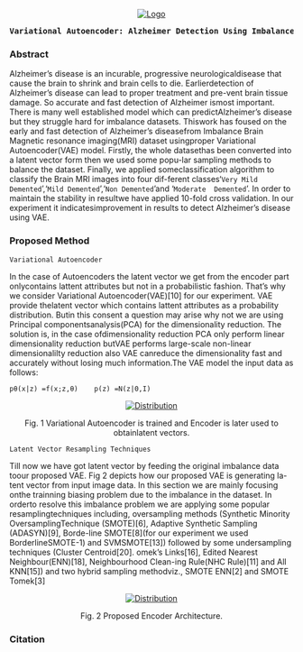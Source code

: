 <p align="center">
  <a href="https://cognopy.vercel.app">
    <img src="https://github.com/xiaowuc2/Variational-Autoencoder-Alzheimer-Detection-Using-Imbalanced-MRI-Images/blob/main/Images/mildDem.jpg" alt="Logo">
  </a>
</p>


<p><pre align="center">
<strong>Variational Autoencoder: Alzheimer Detection Using Imbalanced MRI Images / <a href="https://www.youtube.com/channel/UCX7oe66V8zyFpAJyMfPL9VA">​Research Paper​</a></pre></p></strong>


### Abstract 

Alzheimer’s disease is an incurable, progressive neurologicaldisease  that  cause  the  brain  to  shrink  and  brain  cells  to  die.  Earlierdetection of Alzheimer’s disease can lead to proper treatment and pre-vent brain tissue damage. So accurate and fast detection of Alzheimer ismost important. There is many well established model which can predictAlzheimer’s disease but they struggle hard for imbalance datasets. Thiswork has foused on the early and fast detection of Alzheimer’s diseasefrom Imbalance Brain Magnetic resonance imaging(MRI) dataset usingproper Variational Autoencoder(VAE) model. Firstly, the whole datasethas been converted into a latent vector form then we used some popu-lar sampling methods to balance the dataset. Finally, we applied someclassification algorithm to classify the Brain MRI images into four dif-ferent classes‘`Very Mild Demented`’,‘`Mild Demented`’,‘`Non Demented`’and ‘`Moderate  Demented`’.  In  order  to  maintain  the  stability  in  resultwe have applied 10-fold cross validation. In our experiment it indicatesimprovement in results to detect Alzheimer’s disease using VAE.

### Proposed Method

`Variational Autoencoder` <br>

In the case of Autoencoders the latent vector we get from the encoder part onlycontains  lattent  attributes  but  not  in  a  probabilistic  fashion.  That’s  why  we consider Variational Autoencoder(VAE)[10] for our experiment. VAE provide thelatent vector which contains lattent attributes as a probability distribution. Butin this consent a question may arise why not we are using Principal componentsanalysis(PCA) for the dimensionality reduction. The solution is, in the case ofdimensionality reduction PCA only perform linear dimensionality reduction butVAE  performs  large-scale  non-linear  dimensionalilty  reduction  also  VAE  canreduce the dimensionality fast and accurately without losing much information.The VAE model the input data as follows:
```
pθ(x|z) =f(x;z,θ)    p(z) =N(z|0,I)
```

<p align="center">
  <a href="https://www.youtube.com/channel/UCX7oe66V8zyFpAJyMfPL9VA">
    <img src="https://github.com/xiaowuc2/Variational-Autoencoder-Alzheimer-Detection/blob/main/Images/VAE.png" alt="Distribution">
</a>
  
<p align="center">Fig. 1 Variational Autoencoder is trained and Encoder is later used to obtainlatent vectors.</p>

`Latent Vector Resampling Techniques` <br>

Till  now  we  have  got  latent  vector  by  feeding  the  original  imbalance  data  toour  proposed  VAE.  Fig  2  depicts  how  our  proposed  VAE  is  generating  la-tent  vector  from  input  image  data.  In  this  section  we  are  mainly  focusing  onthe  trainning  biasing  problem  due  to  the  imbalance  in  the  dataset.  In  orderto  resolve  this  imbalance  problem  we  are  applying  some  popular  resamplingtechniques including, oversampling methods (Synthetic Minority OversamplingTechnique  (SMOTE)[6],  Adaptive  Synthetic  Sampling  (ADASYN)[9],  Borde-line  SMOTE[8](for  our  experiment  we  used  BorderlineSMOTE-1)  and  SVMSMOTE[13]) followed by some undersampling techniques (Cluster Centroid[20]. omek’s Links[16], Edited Nearest Neighbour(ENN)[18], Neighbourhood Clean-ing  Rule(NHC  Rule)[11]  and  All  KNN[15])  and  two  hybrid  sampling  methodviz., SMOTE ENN[2] and SMOTE Tomek[3]

<p align="center">
  <a href="https://www.youtube.com/channel/UCX7oe66V8zyFpAJyMfPL9VA">
    <img src="https://github.com/xiaowuc2/Variational-Autoencoder-Alzheimer-Detection/blob/main/Images/Enoder_VAE.png" alt="Distribution">
  </a>
  
<p align="center">Fig. 2 Proposed Encoder Architecture.</p>

### Citation

```

```
